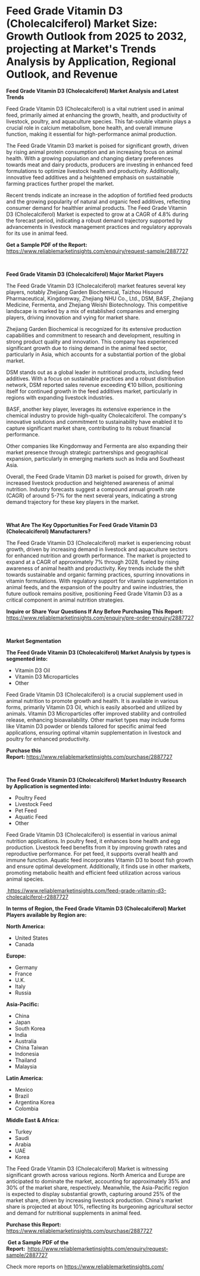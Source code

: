 <p><h1>Feed Grade Vitamin D3 (Cholecalciferol) Market Size: Growth Outlook from 2025 to 2032, projecting at Market's Trends Analysis by Application, Regional Outlook, and Revenue</h1></p><p><strong>Feed Grade Vitamin D3 (Cholecalciferol) Market Analysis and Latest Trends</strong></p>
<p><p>Feed Grade Vitamin D3 (Cholecalciferol) is a vital nutrient used in animal feed, primarily aimed at enhancing the growth, health, and productivity of livestock, poultry, and aquaculture species. This fat-soluble vitamin plays a crucial role in calcium metabolism, bone health, and overall immune function, making it essential for high-performance animal production.</p><p>The Feed Grade Vitamin D3 market is poised for significant growth, driven by rising animal protein consumption and an increasing focus on animal health. With a growing population and changing dietary preferences towards meat and dairy products, producers are investing in enhanced feed formulations to optimize livestock health and productivity. Additionally, innovative feed additives and a heightened emphasis on sustainable farming practices further propel the market.</p><p>Recent trends indicate an increase in the adoption of fortified feed products and the growing popularity of natural and organic feed additives, reflecting consumer demand for healthier animal products. The Feed Grade Vitamin D3 (Cholecalciferol) Market is expected to grow at a CAGR of 4.8% during the forecast period, indicating a robust demand trajectory supported by advancements in livestock management practices and regulatory approvals for its use in animal feed.</p></p>
<p><strong>Get a Sample PDF of the Report:&nbsp;</strong> <a href="https://www.reliablemarketinsights.com/enquiry/request-sample/2887727?utm_campaign=3511&utm_medium=2&utm_source=Github&utm_content=ia&utm_term=14032025&utm_id=feed-grade-vitamin-d3-cholecalciferol">https://www.reliablemarketinsights.com/enquiry/request-sample/2887727</a></p>
<p>&nbsp;</p>
<p><strong>Feed Grade Vitamin D3 (Cholecalciferol) Major Market Players</strong></p>
<p><p>The Feed Grade Vitamin D3 (Cholecalciferol) market features several key players, notably Zhejiang Garden Biochemical, Taizhou Hisound Pharmaceutical, Kingdomway, Zhejiang NHU Co., Ltd., DSM, BASF, Zhejiang Medicine, Fermenta, and Zhejiang Weishi Biotechnology. This competitive landscape is marked by a mix of established companies and emerging players, driving innovation and vying for market share.</p><p>Zhejiang Garden Biochemical is recognized for its extensive production capabilities and commitment to research and development, resulting in strong product quality and innovation. This company has experienced significant growth due to rising demand in the animal feed sector, particularly in Asia, which accounts for a substantial portion of the global market.</p><p>DSM stands out as a global leader in nutritional products, including feed additives. With a focus on sustainable practices and a robust distribution network, DSM reported sales revenue exceeding €10 billion, positioning itself for continued growth in the feed additives market, particularly in regions with expanding livestock industries.</p><p>BASF, another key player, leverages its extensive experience in the chemical industry to provide high-quality Cholecalciferol. The company's innovative solutions and commitment to sustainability have enabled it to capture significant market share, contributing to its robust financial performance.</p><p>Other companies like Kingdomway and Fermenta are also expanding their market presence through strategic partnerships and geographical expansion, particularly in emerging markets such as India and Southeast Asia.</p><p>Overall, the Feed Grade Vitamin D3 market is poised for growth, driven by increased livestock production and heightened awareness of animal nutrition. Industry forecasts suggest a compound annual growth rate (CAGR) of around 5-7% for the next several years, indicating a strong demand trajectory for these key players in the market.</p></p>
<p>&nbsp;</p>
<p><strong>What Are The Key Opportunities For Feed Grade Vitamin D3 (Cholecalciferol) Manufacturers?</strong></p>
<p><p>The Feed Grade Vitamin D3 (Cholecalciferol) market is experiencing robust growth, driven by increasing demand in livestock and aquaculture sectors for enhanced nutrition and growth performance. The market is projected to expand at a CAGR of approximately 7% through 2028, fueled by rising awareness of animal health and productivity. Key trends include the shift towards sustainable and organic farming practices, spurring innovations in vitamin formulations. With regulatory support for vitamin supplementation in animal feeds, and the expansion of the poultry and swine industries, the future outlook remains positive, positioning Feed Grade Vitamin D3 as a critical component in animal nutrition strategies.</p></p>
<p><strong>Inquire or Share Your Questions If Any Before Purchasing This Report:</strong> <a href="https://www.reliablemarketinsights.com/enquiry/pre-order-enquiry/2887727?utm_campaign=3511&utm_medium=2&utm_source=Github&utm_content=ia&utm_term=14032025&utm_id=feed-grade-vitamin-d3-cholecalciferol">https://www.reliablemarketinsights.com/enquiry/pre-order-enquiry/2887727</a></p>
<p>&nbsp;</p>
<p><strong>Market Segmentation</strong></p>
<p><strong>The Feed Grade Vitamin D3 (Cholecalciferol) Market Analysis by types is segmented into:</strong></p>
<p><ul><li>Vitamin D3 Oil</li><li>Vitamin D3 Microparticles</li><li>Other</li></ul></p>
<p><p>Feed Grade Vitamin D3 (Cholecalciferol) is a crucial supplement used in animal nutrition to promote growth and health. It is available in various forms, primarily Vitamin D3 Oil, which is easily absorbed and utilized by animals. Vitamin D3 Microparticles offer improved stability and controlled release, enhancing bioavailability. Other market types may include forms like Vitamin D3 powder or blends tailored for specific animal feed applications, ensuring optimal vitamin supplementation in livestock and poultry for enhanced productivity.</p></p>
<p><strong>Purchase this Report:&nbsp;</strong><a href="https://www.reliablemarketinsights.com/purchase/2887727?utm_campaign=3511&utm_medium=2&utm_source=Github&utm_content=ia&utm_term=14032025&utm_id=feed-grade-vitamin-d3-cholecalciferol">https://www.reliablemarketinsights.com/purchase/2887727</a></p>
<p>&nbsp;</p>
<p><strong>The Feed Grade Vitamin D3 (Cholecalciferol) Market Industry Research by Application is segmented into:</strong></p>
<p><ul><li>Poultry Feed</li><li>Livestock Feed</li><li>Pet Feed</li><li>Aquatic Feed</li><li>Other</li></ul></p>
<p><p>Feed Grade Vitamin D3 (Cholecalciferol) is essential in various animal nutrition applications. In poultry feed, it enhances bone health and egg production. Livestock feed benefits from it by improving growth rates and reproductive performance. For pet feed, it supports overall health and immune function. Aquatic feed incorporates Vitamin D3 to boost fish growth and ensure optimal development. Additionally, it finds use in other markets, promoting metabolic health and efficient feed utilization across various animal species.</p></p>
<p><a href="https://www.reliablemarketinsights.com/feed-grade-vitamin-d3-cholecalciferol-r2887727?utm_campaign=3511&utm_medium=2&utm_source=Github&utm_content=ia&utm_term=14032025&utm_id=feed-grade-vitamin-d3-cholecalciferol">&nbsp;https://www.reliablemarketinsights.com/feed-grade-vitamin-d3-cholecalciferol-r2887727</a></p>
<p><strong>In terms of Region, the Feed Grade Vitamin D3 (Cholecalciferol) Market Players available by Region are:</strong></p>
<p>
    <p> <strong> North America: </strong>
        <ul>
            <li>United States</li>
            <li>Canada</li>
        </ul>
        </p> 
    <p> <strong> Europe: </strong>
        <ul>
            <li>Germany</li>
            <li>France</li>
            <li>U.K.</li>
            <li>Italy</li>
            <li>Russia</li>
        </ul>
        </p> 
    <p> <strong> Asia-Pacific: </strong>
        <ul>
            <li>China</li>
            <li>Japan</li>
            <li>South Korea</li>
            <li>India</li>
            <li>Australia</li>
            <li>China Taiwan</li>
            <li>Indonesia</li>
            <li>Thailand</li>
            <li>Malaysia</li>
        </ul>
        </p> 
    <p> <strong> Latin America: </strong>
        <ul>
            <li>Mexico</li>
            <li>Brazil</li>
            <li>Argentina Korea</li>
            <li>Colombia</li>
        </ul>
        </p> 
    <p> <strong> Middle East & Africa: </strong>
        <ul>
            <li>Turkey</li>
            <li>Saudi</li>
            <li>Arabia</li>
            <li>UAE</li>
            <li>Korea</li>
        </ul>
    </p>
    </p>
<p><p>The Feed Grade Vitamin D3 (Cholecalciferol) Market is witnessing significant growth across various regions. North America and Europe are anticipated to dominate the market, accounting for approximately 35% and 30% of the market share, respectively. Meanwhile, the Asia-Pacific region is expected to display substantial growth, capturing around 25% of the market share, driven by increasing livestock production. China's market share is projected at about 10%, reflecting its burgeoning agricultural sector and demand for nutritional supplements in animal feed.</p></p>
<p><strong>Purchase this Report: </strong><a href="https://www.reliablemarketinsights.com/purchase/2887727?utm_campaign=3511&utm_medium=2&utm_source=Github&utm_content=ia&utm_term=14032025&utm_id=feed-grade-vitamin-d3-cholecalciferol">https://www.reliablemarketinsights.com/purchase/2887727</a></p>
<p>&nbsp;<strong>Get a Sample PDF of the Report:&nbsp;&nbsp;</strong><a href="https://www.reliablemarketinsights.com/enquiry/request-sample/2887727?utm_campaign=3511&utm_medium=2&utm_source=Github&utm_content=ia&utm_term=14032025&utm_id=feed-grade-vitamin-d3-cholecalciferol">https://www.reliablemarketinsights.com/enquiry/request-sample/2887727</a></p>
<p><strong></strong></p>
<p>Check more reports on <a href="https://www.reliablemarketinsights.com/?utm_campaign=3511&utm_medium=2&utm_source=Github&utm_content=ia&utm_term=14032025&utm_id=feed-grade-vitamin-d3-cholecalciferol">https://www.reliablemarketinsights.com/</a></p>